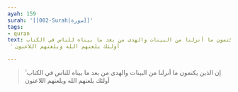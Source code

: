 ```yaml
---
ayah: 159
surah: '[[002-Surah|سورة]]'
tags:
- quran
text: إن الذين يكتمون ما أنزلنا من البينات والهدى من بعد ما بيناه للناس في الكتاب
  ۙ أولئك يلعنهم الله ويلعنهم اللاعنون

---
```

> إن الذين يكتمون ما أنزلنا من البينات والهدى من بعد ما بيناه للناس في الكتاب ۙ أولئك يلعنهم الله ويلعنهم اللاعنون
